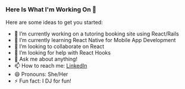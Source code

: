### Here Is What I'm Working On 👋



Here are some ideas to get you started:

- 🔭 I’m currently working on a tutoring booking site using React/Rails 
- 🌱 I’m currently learning React Native for Mobile App Development 
- 👯 I’m looking to collaborate on React 
- 🤔 I’m looking for help with React Hooks 
- 💬 Ask me about anything! 
- 📫 How to reach me: [LinkedIn](https://www.linkedin.com/in/tiauna-paul-0981ab193/)
- 😄 Pronouns: She/Her
- ⚡ Fun fact: I DJ for fun! 

